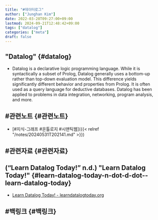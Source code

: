 ```yaml
---
title: "#데이터로그"
author: ["Junghan Kim"]
date: 2022-03-28T09:27:00+09:00
lastmod: 2024-09-21T12:48:42+09:00
tags: ["datalog"]
categories: ["meta"]
draft: false
---
```


## "Datalog" {#datalog}

-   Datalog is a declarative logic programming language. While it is syntactically a subset of Prolog, Datalog generally uses a bottom-up rather than top-down evaluation model. This difference yields significantly different behavior and properties from Prolog. It is often used as a query language for deductive databases. Datalog has been applied to problems in data integration, networking, program analysis, and more.


## #관련노트 {#관련노트}

-   [#지식-그래프 #온톨로지 #시맨틱웹]({{< relref "/notes/20240531T202141.md" >}})


## #관련자료 {#관련자료}


## (“Learn Datalog Today!” n.d.) "Learn Datalog Today!" {#learn-datalog-today-n-dot-d-dot--learn-datalog-today}

-   [Learn Datalog Today! - learndatalogtoday.org](https://www.learndatalogtoday.org/)


## #백링크 {#백링크}
